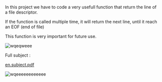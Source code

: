 In this project we have to code a very usefull function that return the line of a file descriptor.

If the function is called multiple time, it will return the next line, until it reach an EOF (end of file)

This function is very important for future use.

![wqeqweee](https://user-images.githubusercontent.com/76008303/160244428-36627bec-60b1-4d69-a504-947016653227.png)


Full subject : 

[en.subject.pdf](https://github.com/Chafik42/get_next_line/files/8355647/en.subject.pdf)


![wqeeeeeeeeeeee](https://user-images.githubusercontent.com/76008303/160244491-ea01664b-74c2-4b49-ae2e-49e77d04132f.png)
